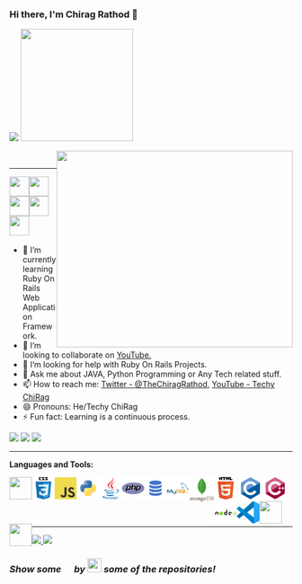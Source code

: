 ### Hi there, I'm Chirag Rathod 👋

[<img src="https://komarev.com/ghpvc/?username=ichiragrathod&label=Views&color=blue&style=plastic" />](https://github.com/thechiragrathod)
[<img src="https://user-images.githubusercontent.com/70204047/129378227-9fe9017a-98d6-4270-bec3-8a0310fc6c4b.gif" height="200px" width="200px" />](https://github.com/thechiragrathod)

[<img src="https://github.com/abhisheknaiidu/abhisheknaiidu/raw/master/code.gif?raw=true" align="right" height="350px" width="420px"/>](https://github.com/thechiragrathod) <br/>

<hr>
</hr>


[<img src="https://camo.githubusercontent.com/35b0b8bfbd8840f35607fb56ad0a139047fd5d6e09ceb060c5c6f0a5abd1044c/68747470733a2f2f6564656e742e6769746875622e696f2f537570657254696e7949636f6e732f696d616765732f7376672f747769747465722e737667" align="left" height="35px" width="35px"/>](https://twitter.com/thechiragrathod)
[<img src="https://camo.githubusercontent.com/c8a9c5b414cd812ad6a97a46c29af67239ddaeae08c41724ff7d945fb4c047e5/68747470733a2f2f6564656e742e6769746875622e696f2f537570657254696e7949636f6e732f696d616765732f7376672f6c696e6b6564696e2e737667" align="left" height="35px" width="35px"/>](https://www.linkedin.com/in/thechiragrathod)
[<img src="https://camo.githubusercontent.com/c9dacf0f25a1489fdbc6c0d2b41cda58b77fa210a13a886d6f99e027adfbd358/68747470733a2f2f6564656e742e6769746875622e696f2f537570657254696e7949636f6e732f696d616765732f7376672f696e7374616772616d2e737667" align="left" height="35px" width="35px"/>](https://www.instagram.com/chiragstar)
[<img src="https://camo.githubusercontent.com/8f245234577766478eaf3ee72b0615e99bb9ef3eaa56e1c37f75692811181d5c/68747470733a2f2f6564656e742e6769746875622e696f2f537570657254696e7949636f6e732f696d616765732f7376672f66616365626f6f6b2e737667" align="left" height="35px" width="35px"/>](https://www.facebook.com/profile.php?id=100024945319919)
[<img src="https://camo.githubusercontent.com/d54e97f5edde790381f7e62b217410df33e066a0dc8f692f2fc6b25fc1768b0c/68747470733a2f2f6564656e742e6769746875622e696f2f537570657254696e7949636f6e732f696d616765732f7376672f796f75747562652e737667"  height="35px" width="35px"/>](https://www.youtube.com/techychirag)


- 🌱 I’m currently learning Ruby On Rails Web Application Framework.
- 👯 I’m looking to collaborate on [YouTube.](https://www.youtube.com/channel/UC9a3DRgxCGqvJti7OqnyvBA)
- 🤔 I’m looking for help with Ruby On Rails Projects.
- 💬 Ask me about JAVA, Python Programming or Any Tech related stuff.
- 📫 How to reach me: [Twitter - @TheChiragRathod](https://twitter.com/TheChiragRathod), [YouTube - Techy ChiRag](https://www.youtube.com/channel/UC9a3DRgxCGqvJti7OqnyvBA)
- 😄 Pronouns: He/Techy ChiRag
- ⚡ Fun fact: Learning is a continuous process.


[<img src="https://img.shields.io/twitter/follow/thechiragrathod?style=social"/>](https://twitter.com/TheChiragRathod)
[<img src="https://img.shields.io/badge/-thechiragrathod-blue?style=flat-square&logo=Linkedin&logoColor=white&link=https://www.linkedin.com/in/thechiragrathod"/>](https://www.linkedin.com/in/thechiragrathod)
[<img src="https://img.shields.io/github/followers/iampawan?label=follow&style=social"/>](https://github.com/ichiragrathod)




<hr>
</hr>



**Languages and Tools:**

[<img src="https://camo.githubusercontent.com/be575aa85a73adb1f56ef072b806f513045f68e2e50a9945c763bf65006dcfa6/68747470733a2f2f6564656e742e6769746875622e696f2f537570657254696e7949636f6e732f696d616765732f7376672f616e64726f69642e737667" align="left" height="40px" width="40px"/>](https://www.android.com/intl/en_in/)
[<img src="https://raw.githubusercontent.com/github/explore/80688e429a7d4ef2fca1e82350fe8e3517d3494d/topics/html/html.png" height="40px" width="40px"/>](https://www.w3schools.com/html/)
[<img src="https://raw.githubusercontent.com/devicons/devicon/master/icons/c/c-original.svg" height="40px" width="40px"/>](https://www.cprogramming.com/)
[<img src="https://raw.githubusercontent.com/devicons/devicon/master/icons/cplusplus/cplusplus-original.svg" height="40px" width="40px"/>](https://www.w3schools.com/cpp/)
[<img src="https://raw.githubusercontent.com/github/explore/80688e429a7d4ef2fca1e82350fe8e3517d3494d/topics/css/css.png" align="left" height="40px" width="40px"/>](https://www.w3schools.com/css/)
[<img src="https://raw.githubusercontent.com/devicons/devicon/master/icons/javascript/javascript-original.svg" align="left" height="40px" width="40px"/>](https://www.javascript.com/)
[<img src="https://raw.githubusercontent.com/github/explore/80688e429a7d4ef2fca1e82350fe8e3517d3494d/topics/python/python.png" align="left" height="40px" width="40px"/>](https://www.python.org/)
[<img src="https://raw.githubusercontent.com/devicons/devicon/master/icons/java/java-original.svg" align="left" height="40px" width="40px"/>](https://www.java.com/en/)
[<img src="https://raw.githubusercontent.com/github/explore/80688e429a7d4ef2fca1e82350fe8e3517d3494d/topics/php/php.png" align="left" height="40px" width="40px"/>](https://www.php.net/)
[<img src="https://raw.githubusercontent.com/github/explore/80688e429a7d4ef2fca1e82350fe8e3517d3494d/topics/sql/sql.png" align="left" height="40px" width="40px"/>](https://www.tutorialspoint.com/sql/index.htm)
[<img src="https://raw.githubusercontent.com/devicons/devicon/master/icons/mysql/mysql-original-wordmark.svg" align="left" height="40px" width="40px"/>](https://www.mysql.com/)
[<img src="https://raw.githubusercontent.com/devicons/devicon/master/icons/mongodb/mongodb-original-wordmark.svg" align="left" height="45px" width="45px"/>](https://www.mongodb.com/)
[<img src="https://raw.githubusercontent.com/devicons/devicon/master/icons/nodejs/nodejs-original-wordmark.svg" align="left" height="40px" width="40px"/>](https://nodejs.org/en)
[<img src="https://raw.githubusercontent.com/github/explore/80688e429a7d4ef2fca1e82350fe8e3517d3494d/topics/visual-studio-code/visual-studio-code.png" align="left" height="40px" width="40px"/>](https://code.visualstudio.com/)
[<img src="https://camo.githubusercontent.com/df12cb598044a3f38efc1f45e3580558c324cf8789b79487125044eeebcc4dee/68747470733a2f2f7777772e766563746f726c6f676f2e7a6f6e652f6c6f676f732f6865726f6b752f6865726f6b752d69636f6e2e737667" align="left" height="40px" width="40px"/>](https://www.heroku.com/)
[<img src="https://camo.githubusercontent.com/93b32389bf746009ca2370de7fe06c3b5146f4c99d99df65994f9ced0ba41685/68747470733a2f2f7777772e766563746f726c6f676f2e7a6f6e652f6c6f676f732f676574706f73746d616e2f676574706f73746d616e2d69636f6e2e737667" align="left" height="40px" width="40px"/>](https://www.postman.com/)

<br>



<hr>
</hr>


 <a href="https://github.com/thechiragrathod" >
<img src="https://github-readme-stats.vercel.app/api/top-langs/?username=thechiragrathod&&show_icons=true&title_color=ffffff&icon_color=bb2acf&text_color=daf7dc&bg_color=151515" />  </a>     <a href="https://github.com/thechiragrathod" ><img src="https://github-readme-stats.vercel.app/api?username=thechiragrathod&bg_color=30,e96443,904e95&title_color=fff&text_color=fff" /> </a>



***<h3>Show some [<img src="https://github.githubassets.com/images/icons/emoji/unicode/2764.png"  height="15px" width="15px"/>](https://github.com/thechiragrathod) by [<img src="https://camo.githubusercontent.com/0ff0f97964579010ea942ea6de5a45402aaf59a705cb51d0a0d547334118ddd9/68747470733a2f2f696d6775722e636f6d2f6f376e635a46702e6a7067" height="25" width="25px">](https://github.com/thechiragrathod) some of the repositories!</h3>*** 

